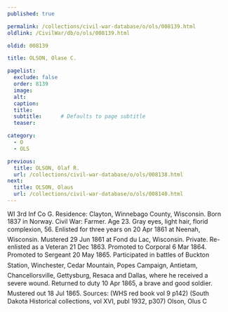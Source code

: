 ```yaml
---
published: true

permalink: /collections/civil-war-database/o/ols/008139.html
oldlink: /CivilWar/db/o/ols/008139.html

oldid: 008139

title: OLSON, Olase C.

pagelist:
  exclude: false
  order: 8139
  image: 
  alt:
  caption:
  title:
  subtitle:      # Defaults to page subtitle
  teaser:

category: 
  - O 
  - OLS

previous:
  title: OLSON, Olaf R.
  url: /collections/civil-war-database/o/ols/008138.html  
next:
  title: OLSON, Olaus
  url: /collections/civil-war-database/o/ols/008140.html   
---
```

WI 3rd Inf Co G. Residence: Clayton, Winnebago County, Wisconsin. Born 1837 in Norway. Civil War: Farmer. Age 23. Gray eyes, light hair, florid complexion, 5&#146;6&#148;. Enlisted for three years on 20 Apr 1861 at Neenah, Wisconsin. Mustered 29 Jun 1861 at Fond du Lac, Wisconsin. Private. Re-enlisted as a Veteran 21 Dec 1863. Promoted to Corporal 6 Mar 1864. Promoted to Sergeant 20 May 1865. &#147;Participated in battles of Buckton Station, Winchester, Cedar Mountain, Pope&#146;s Campaign, Antietam, Chancellorsville, Gettysburg, Resaca and Dallas, where he received a severe wound. Returned to duty 10 Apr 1865, a brave and good soldier.&#148; Mustered out 18 Jul 1865. Sources: (WHS red book vol 9 p142) (South Dakota Historical collections, vol XVI, publ 1932, p307) &#147;Olson, Olus C&#148;